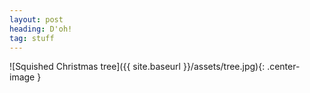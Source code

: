 ```yaml
---
layout: post
heading: D'oh!
tag: stuff
---
```

![Squished Christmas tree]({{ site.baseurl }}/assets/tree.jpg){: .center-image }
